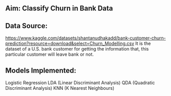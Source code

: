 ## Aim: Classify Churn in Bank Data

## Data Source: 
https://www.kaggle.com/datasets/shantanudhakadd/bank-customer-churn-prediction?resource=download&select=Churn_Modelling.csv
It is the dataset of a U.S. bank customer for getting the information that, this particular customer will leave bank or not.

## Models Implemented:
Logistic Regression </n>
LDA (Linear Discriminant Analysis) 
QDA (Quadratic Discriminant Analysis)
KNN (K Nearest Neighbours)
